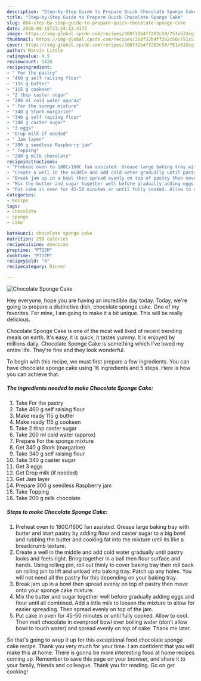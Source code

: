 ```yaml
---
description: "Step-by-Step Guide to Prepare Quick Chocolate Sponge Cake"
title: "Step-by-Step Guide to Prepare Quick Chocolate Sponge Cake"
slug: 804-step-by-step-guide-to-prepare-quick-chocolate-sponge-cake
date: 2020-09-15T23:24:13.417Z
image: https://img-global.cpcdn.com/recipes/260f32b4ff202c50/751x532cq70/chocolate-sponge-cake-recipe-main-photo.jpg
thumbnail: https://img-global.cpcdn.com/recipes/260f32b4ff202c50/751x532cq70/chocolate-sponge-cake-recipe-main-photo.jpg
cover: https://img-global.cpcdn.com/recipes/260f32b4ff202c50/751x532cq70/chocolate-sponge-cake-recipe-main-photo.jpg
author: Marvin Little
ratingvalue: 4.5
reviewcount: 5424
recipeingredient:
- " For the pastry"
- "460 g self raising flour"
- "115 g butter"
- "115 g cookeen"
- "2 tbsp caster sugar"
- "200 ml cold water approx"
- " For the sponge mixture"
- "340 g Stork margarine"
- "340 g self raising flour"
- "340 g caster sugar"
- "3 eggs"
- "Drop milk if needed"
- " Jam layer"
- "300 g seedless Raspberry jam"
- " Topping"
- "200 g milk chocolate"
recipeinstructions:
- "Preheat oven to 180C/160C fan assisted. Grease large baking tray with butter and start pastry by adding flour and caster sugar to a big bowl and rubbing the butter and cooking fat into the mixture until its like a breadcrumb texture."
- "Create a well in the middle and add cold water gradually until pastry looks and feels right. Bring together in a ball then flour surface and hands. Using rolling pin, roll out thinly to cover baking tray then roll back on rolling pin to lift and unload into baking tray. Patch up any holes. You will not need all the pastry for this depending on your baking tray."
- "Break jam up in a bowl then spread evenly on top of pastry then move onto your sponge cake mixture."
- "Mix the butter and sugar together well before gradually adding eggs and flour until all combined. Add a little milk to loosen the mixture to allow for easier spreading. Then spread evenly on top of the jam."
- "Put cake in oven for 45-50 minutes or until fully cooked. Allow to cool. Then melt chocolate in ovenproof bowl over boiling water (don’t allow bowl to touch water) and spread evenly on top of cake. Thank me later."
categories:
- Recipe
tags:
- chocolate
- sponge
- cake

katakunci: chocolate sponge cake 
nutrition: 290 calories
recipecuisine: American
preptime: "PT15M"
cooktime: "PT37M"
recipeyield: "4"
recipecategory: Dinner

---
```



![Chocolate Sponge Cake](https://img-global.cpcdn.com/recipes/260f32b4ff202c50/751x532cq70/chocolate-sponge-cake-recipe-main-photo.jpg)

Hey everyone, hope you are having an incredible day today. Today, we're going to prepare a distinctive dish, chocolate sponge cake. One of my favorites. For mine, I am going to make it a bit unique. This will be really delicious.



Chocolate Sponge Cake is one of the most well liked of recent trending meals on earth. It's easy, it is quick, it tastes yummy. It is enjoyed by millions daily. Chocolate Sponge Cake is something which I've loved my entire life. They're fine and they look wonderful.


To begin with this recipe, we must first prepare a few ingredients. You can have chocolate sponge cake using 16 ingredients and 5 steps. Here is how you can achieve that.

<!--inarticleads1-->

##### The ingredients needed to make Chocolate Sponge Cake:

1. Take  For the pastry
1. Take 460 g self raising flour
1. Make ready 115 g butter
1. Make ready 115 g cookeen
1. Take 2 tbsp caster sugar
1. Take 200 ml cold water (approx)
1. Prepare  For the sponge mixture
1. Get 340 g Stork (margarine)
1. Take 340 g self raising flour
1. Take 340 g caster sugar
1. Get 3 eggs
1. Get Drop milk (if needed)
1. Get  Jam layer
1. Prepare 300 g seedless Raspberry jam
1. Take  Topping
1. Take 200 g milk chocolate




<!--inarticleads2-->

##### Steps to make Chocolate Sponge Cake:

1. Preheat oven to 180C/160C fan assisted. Grease large baking tray with butter and start pastry by adding flour and caster sugar to a big bowl and rubbing the butter and cooking fat into the mixture until its like a breadcrumb texture.
1. Create a well in the middle and add cold water gradually until pastry looks and feels right. Bring together in a ball then flour surface and hands. Using rolling pin, roll out thinly to cover baking tray then roll back on rolling pin to lift and unload into baking tray. Patch up any holes. You will not need all the pastry for this depending on your baking tray.
1. Break jam up in a bowl then spread evenly on top of pastry then move onto your sponge cake mixture.
1. Mix the butter and sugar together well before gradually adding eggs and flour until all combined. Add a little milk to loosen the mixture to allow for easier spreading. Then spread evenly on top of the jam.
1. Put cake in oven for 45-50 minutes or until fully cooked. Allow to cool. Then melt chocolate in ovenproof bowl over boiling water (don’t allow bowl to touch water) and spread evenly on top of cake. Thank me later.




So that's going to wrap it up for this exceptional food chocolate sponge cake recipe. Thank you very much for your time. I am confident that you will make this at home. There is gonna be more interesting food at home recipes coming up. Remember to save this page on your browser, and share it to your family, friends and colleague. Thank you for reading. Go on get cooking!
